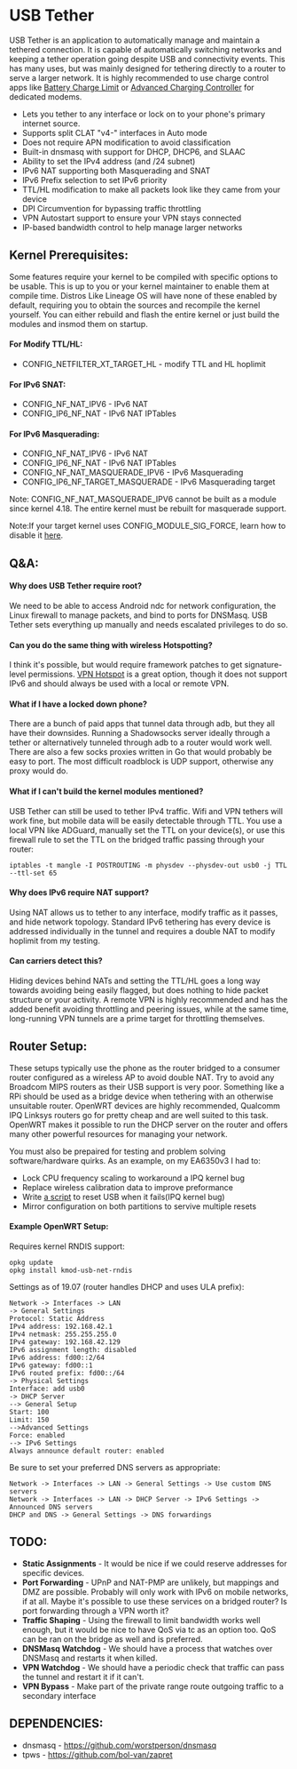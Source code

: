 # USB Tether

USB Tether is an application to automatically manage and maintain a tethered connection. It is capable of automatically switching networks and keeping a tether operation going despite USB and connectivity events. This has many uses, but was mainly designed for tethering directly to a router to serve a larger network. It is highly recommended to use charge control apps like [Battery Charge Limit](https://play.google.com/store/apps/details?id=com.slash.batterychargelimit&hl=en_US&gl=US) or [Advanced Charging Controller](https://forum.xda-developers.com/t/advanced-charging-controller-acc.3668427/) for dedicated modems.

 - Lets you tether to any interface or lock on to your phone's primary internet source.
 - Supports split CLAT "v4-" interfaces in Auto mode
 - Does not require APN modification to avoid classification
 - Built-in dnsmasq with support for DHCP, DHCP6, and SLAAC
 - Ability to set the IPv4 address (and /24 subnet)
 - IPv6 NAT supporting both Masquerading and SNAT
 - IPv6 Prefix selection to set IPv6 priority
 - TTL/HL modification to make all packets look like they came from your device
 - DPI Circumvention for bypassing traffic throttling
 - VPN Autostart support to ensure your VPN stays connected
 - IP-based bandwidth control to help manage larger networks

## Kernel Prerequisites:

Some features require your kernel to be compiled with specific options to be usable. This is up to you or your kernel maintainer to enable them at compile time. Distros Like Lineage OS will have none of these enabled by default, requiring you to obtain the sources and recompile the kernel yourself. You can either rebuild and flash the entire kernel or just build the modules and insmod them on startup.

#### For Modify TTL/HL:

- CONFIG_NETFILTER_XT_TARGET_HL - modify TTL and HL hoplimit

#### For IPv6 SNAT:

- CONFIG_NF_NAT_IPV6 - IPv6 NAT
- CONFIG_IP6_NF_NAT - IPv6 NAT IPTables

#### For IPv6 Masquerading:

- CONFIG_NF_NAT_IPV6 - IPv6 NAT
- CONFIG_IP6_NF_NAT - IPv6 NAT IPTables
- CONFIG_NF_NAT_MASQUERADE_IPV6 - IPv6 Masquerading
- CONFIG_IP6_NF_TARGET_MASQUERADE - IPv6 Masquerading target

Note: CONFIG_NF_NAT_MASQUERADE_IPV6 cannot be built as a module since kernel 4.18. The entire kernel must be rebuilt for masquerade support. 

Note:If your target kernel uses CONFIG_MODULE_SIG_FORCE, learn how to disable it [here](https://forum.xda-developers.com/t/guide-kernel-mod-patching-out-config_module_sig_force-on-stock-kernels.4278981/).

## Q&A:

#### Why does USB Tether require root?

We need to be able to access Android ndc for network configuration, the Linux firewall to manage packets, and bind to ports for DNSMasq. USB Tether sets everything up manually and needs escalated privileges to do so.

#### Can you do the same thing with wireless Hotspotting?

I think it's possible, but would require framework patches to get signature-level permissions. [VPN Hotspot](https://github.com/Mygod/VPNHotspot) is a great option, though it does not support IPv6 and should always be used with a local or remote VPN.

#### What if I have a locked down phone?

There are a bunch of paid apps that tunnel data through adb, but they all have their downsides. Running a Shadowsocks server ideally through a tether or alternatively tunneled through adb to a router would work well. There are also a few socks proxies written in Go that would probably be easy to port. The most difficult roadblock is UDP support, otherwise any proxy would do.

#### What if I can't build the kernel modules mentioned?

USB Tether can still be used to tether IPv4 traffic. Wifi and VPN tethers will work fine, but mobile data will be easily detectable through TTL. You use a local VPN like ADGuard, manually set the TTL on your device(s), or use this firewall rule to set the TTL on the bridged traffic passing through your router:

    iptables -t mangle -I POSTROUTING -m physdev --physdev-out usb0 -j TTL --ttl-set 65

#### Why does IPv6 require NAT support?

Using NAT allows us to tether to any interface, modify traffic as it passes, and hide network topology. Standard IPv6 tethering has every device is addressed individually in the tunnel and requires a double NAT to modify hoplimit from my testing.

#### Can carriers detect this?

Hiding devices behind NATs and setting the TTL/HL goes a long way towards avoiding being easily flagged, but does nothing to hide packet structure or your activity. A remote VPN is highly recommended and has the added benefit avoiding throttling and peering issues, while at the same time, long-running VPN tunnels are a prime target for throttling themselves.

## Router Setup:

These setups typically use the phone as the router bridged to a consumer router configured as a wireless AP to avoid double NAT. Try to avoid any Broadcom MIPS routers as their USB support is very poor. Something like a RPi should be used as a bridge device when tethering with an otherwise unsuitable router. OpenWRT devices are highly recommended, Qualcomm IPQ Linksys routers go for pretty cheap and are well suited to this task. OpenWRT makes it possible to run the DHCP server on the router and offers many other powerful resources for managing your network.

You must also be prepaired for testing and problem solving software/hardware quirks. As an example, on my EA6350v3 I had to:

 - Lock CPU frequency scaling to workaround a IPQ kernel bug
 - Replace wireless calibration data to improve preformance
 - Write [a script](https://forum.openwrt.org/t/optimized-build-for-ipq40xx-devices/44125/341) to reset USB when it fails(IPQ kernel bug)
 - Mirror configuration on both partitions to servive multiple resets

#### Example OpenWRT Setup:

Requires kernel RNDIS support:

    opkg update
    opkg install kmod-usb-net-rndis
    
Settings as of 19.07 (router handles DHCP and uses ULA prefix):

    Network -> Interfaces -> LAN
    -> General Settings
    Protocol: Static Address
    IPv4 address: 192.168.42.1
    IPv4 netmask: 255.255.255.0
    IPv4 gateway: 192.168.42.129
    IPv6 assignment length: disabled
    IPv6 address: fd00::2/64
    IPv6 gateway: fd00::1
    IPv6 routed prefix: fd00::/64
    -> Physical Settings
    Interface: add usb0
    -> DHCP Server
    --> General Setup
    Start: 100
    Limit: 150
    -->Advanced Settings
    Force: enabled
    --> IPv6 Settings
    Always announce default router: enabled

Be sure to set your preferred DNS servers as appropriate:

    Network -> Interfaces -> LAN -> General Settings -> Use custom DNS servers
    Network -> Interfaces -> LAN -> DHCP Server -> IPv6 Settings -> Announced DNS servers
    DHCP and DNS -> General Settings -> DNS forwardings

## TODO:

 - **Static Assignments** - It would be nice if we could reserve addresses for specific devices.
 - **Port Forwarding** - UPnP and NAT-PMP are unlikely, but mappings and DMZ are possible. Probably will only work with IPv6 on mobile networks, if at all. Maybe it's possible to use these services on a bridged router? Is port forwarding through a VPN worth it?
 - **Traffic Shaping** - Using the firewall to limit bandwidth works well enough, but it would be nice to have QoS via tc as an option too. QoS can be ran on the bridge as well and is preferred.
 - **DNSMasq Watchdog** - We should have a process that watches over DNSMasq and restarts it when killed.
 - **VPN Watchdog** - We should have a periodic check that traffic can pass the tunnel and restart it if it can't.
 - **VPN Bypass** - Make part of the private range route outgoing traffic to a secondary interface

## DEPENDENCIES:

 - dnsmasq - https://github.com/worstperson/dnsmasq
 - tpws - https://github.com/bol-van/zapret
